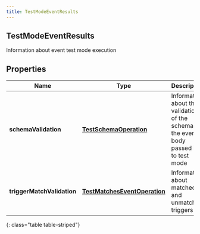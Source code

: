 ```yaml
---
title: TestModeEventResults
---
```

## TestModeEventResults
Information about event test mode execution

## Properties

|Name | Type | Description | Notes|
|------------ | ------------- | ------------- | -------------|
| **schemaValidation** | [**TestSchemaOperation**](TestSchemaOperation.html) | Information about the validation of the schema of the event body passed in to test mode | [optional] |
| **triggerMatchValidation** | [**TestMatchesEventOperation**](TestMatchesEventOperation.html) | Information about matched and unmatched triggers | [optional] |
{: class="table table-striped"}


